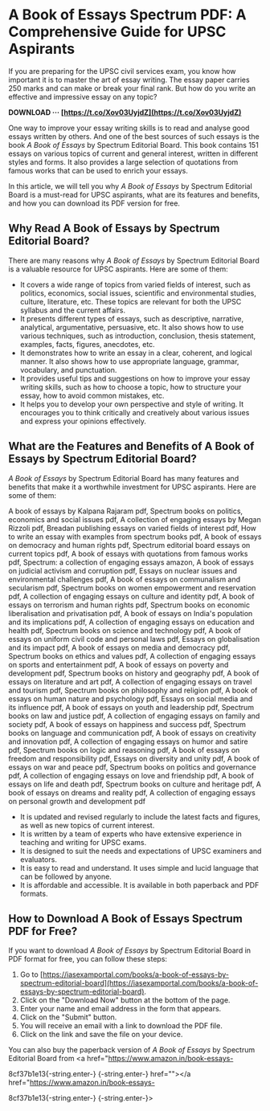 # A Book of Essays Spectrum PDF: A Comprehensive Guide for UPSC Aspirants
  
If you are preparing for the UPSC civil services exam, you know how important it is to master the art of essay writing. The essay paper carries 250 marks and can make or break your final rank. But how do you write an effective and impressive essay on any topic?
 
**DOWNLOAD ··· [https://t.co/Xov03UyjdZ](https://t.co/Xov03UyjdZ)**


  
One way to improve your essay writing skills is to read and analyse good essays written by others. And one of the best sources of such essays is the book *A Book of Essays* by Spectrum Editorial Board. This book contains 151 essays on various topics of current and general interest, written in different styles and forms. It also provides a large selection of quotations from famous works that can be used to enrich your essays.
  
In this article, we will tell you why *A Book of Essays* by Spectrum Editorial Board is a must-read for UPSC aspirants, what are its features and benefits, and how you can download its PDF version for free.
  
## Why Read A Book of Essays by Spectrum Editorial Board?
  
There are many reasons why *A Book of Essays* by Spectrum Editorial Board is a valuable resource for UPSC aspirants. Here are some of them:
  
- It covers a wide range of topics from varied fields of interest, such as politics, economics, social issues, scientific and environmental studies, culture, literature, etc. These topics are relevant for both the UPSC syllabus and the current affairs.
- It presents different types of essays, such as descriptive, narrative, analytical, argumentative, persuasive, etc. It also shows how to use various techniques, such as introduction, conclusion, thesis statement, examples, facts, figures, anecdotes, etc.
- It demonstrates how to write an essay in a clear, coherent, and logical manner. It also shows how to use appropriate language, grammar, vocabulary, and punctuation.
- It provides useful tips and suggestions on how to improve your essay writing skills, such as how to choose a topic, how to structure your essay, how to avoid common mistakes, etc.
- It helps you to develop your own perspective and style of writing. It encourages you to think critically and creatively about various issues and express your opinions effectively.

## What are the Features and Benefits of A Book of Essays by Spectrum Editorial Board?
  
*A Book of Essays* by Spectrum Editorial Board has many features and benefits that make it a worthwhile investment for UPSC aspirants. Here are some of them:
 
A book of essays by Kalpana Rajaram pdf,  Spectrum books on politics, economics and social issues pdf,  A collection of engaging essays by Megan Rizzoli pdf,  Breadan publishing essays on varied fields of interest pdf,  How to write an essay with examples from spectrum books pdf,  A book of essays on democracy and human rights pdf,  Spectrum editorial board essays on current topics pdf,  A book of essays with quotations from famous works pdf,  Spectrum: a collection of engaging essays amazon,  A book of essays on judicial activism and corruption pdf,  Essays on nuclear issues and environmental challenges pdf,  A book of essays on communalism and secularism pdf,  Spectrum books on women empowerment and reservation pdf,  A collection of engaging essays on culture and identity pdf,  A book of essays on terrorism and human rights pdf,  Spectrum books on economic liberalisation and privatisation pdf,  A book of essays on India's population and its implications pdf,  A collection of engaging essays on education and health pdf,  Spectrum books on science and technology pdf,  A book of essays on uniform civil code and personal laws pdf,  Essays on globalisation and its impact pdf,  A book of essays on media and democracy pdf,  Spectrum books on ethics and values pdf,  A collection of engaging essays on sports and entertainment pdf,  A book of essays on poverty and development pdf,  Spectrum books on history and geography pdf,  A book of essays on literature and art pdf,  A collection of engaging essays on travel and tourism pdf,  Spectrum books on philosophy and religion pdf,  A book of essays on human nature and psychology pdf,  Essays on social media and its influence pdf,  A book of essays on youth and leadership pdf,  Spectrum books on law and justice pdf,  A collection of engaging essays on family and society pdf,  A book of essays on happiness and success pdf,  Spectrum books on language and communication pdf,  A book of essays on creativity and innovation pdf,  A collection of engaging essays on humor and satire pdf,  Spectrum books on logic and reasoning pdf,  A book of essays on freedom and responsibility pdf,  Essays on diversity and unity pdf,  A book of essays on war and peace pdf,  Spectrum books on politics and governance pdf,  A collection of engaging essays on love and friendship pdf,  A book of essays on life and death pdf,  Spectrum books on culture and heritage pdf,  A book of essays on dreams and reality pdf,  A collection of engaging essays on personal growth and development pdf

- It is updated and revised regularly to include the latest facts and figures, as well as new topics of current interest.
- It is written by a team of experts who have extensive experience in teaching and writing for UPSC exams.
- It is designed to suit the needs and expectations of UPSC examiners and evaluators.
- It is easy to read and understand. It uses simple and lucid language that can be followed by anyone.
- It is affordable and accessible. It is available in both paperback and PDF formats.

## How to Download A Book of Essays Spectrum PDF for Free?
  
If you want to download *A Book of Essays* by Spectrum Editorial Board in PDF format for free, you can follow these steps:

1. Go to [https://iasexamportal.com/books/a-book-of-essays-by-spectrum-editorial-board](https://iasexamportal.com/books/a-book-of-essays-by-spectrum-editorial-board).
2. Click on the "Download Now" button at the bottom of the page.
3. Enter your name and email address in the form that appears.
4. Click on the "Submit" button.
5. You will receive an email with a link to download the PDF file.
6. Click on the link and save the file on your device.

You can also buy the paperback version of *A Book of Essays* by Spectrum Editorial Board from <a href="https://www.amazon.in/book-essays-</p> 8cf37b1e13{-string.enter-}
{-string.enter-} href=""></a href="https://www.amazon.in/book-essays-</p> 8cf37b1e13{-string.enter-}
{-string.enter-}>
